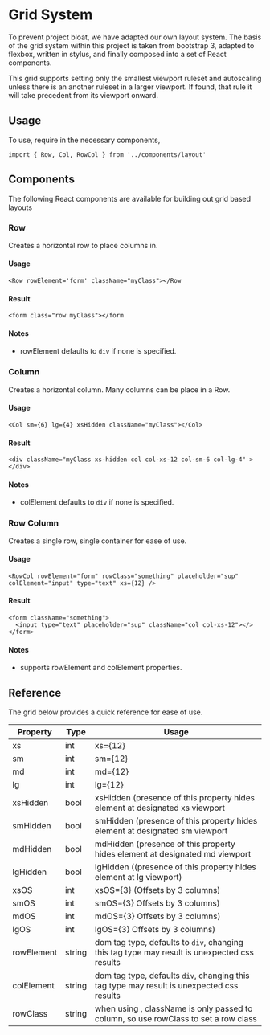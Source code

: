 # Grid System

To prevent project bloat, we have adapted our own layout system. The basis of the grid
system within this project is taken from bootstrap 3, adapted to flexbox, written in
stylus, and finally composed into a set of React components.

This grid supports setting only the smallest viewport ruleset and autoscaling unless
there is an another ruleset in a larger viewport. If found, that rule it will take
precedent from its viewport onward.

## Usage
To use, require in the necessary components,

```
import { Row, Col, RowCol } from '../components/layout'
```

## Components
The following React components are available for building out grid based layouts

### Row
Creates a horizontal row to place columns in.

#### Usage
```
<Row rowElement='form' className="myClass"></Row
```

#### Result
```
<form class="row myClass"></form
```

#### Notes
- rowElement defaults to `div` if none is specified.


### Column
Creates a horizontal column. Many columns can be place in a Row.

#### Usage
```
<Col sm={6} lg={4} xsHidden className="myClass"></Col>
```

#### Result
```
<div className="myClass xs-hidden col col-xs-12 col-sm-6 col-lg-4" ></div>
```

#### Notes

- colElement defaults to `div` if none is specified.


### Row Column
Creates a single row, single container for ease of use.

#### Usage
```
<RowCol rowElement="form" rowClass="something" placeholder="sup" colElement="input" type="text" xs={12} />
```

#### Result
```
<form className="something">
  <input type="text" placeholder="sup" className="col col-xs-12"></>
</form>
```

#### Notes
- supports rowElement and colElement properties.

## Reference
The grid below provides a quick reference for ease of use.

| Property   | Type   | Usage                                                                                        |
|------------|--------|----------------------------------------------------------------------------------------------|
| xs         | int    | xs={12}                                                                                      |
| sm         | int    | sm={12}                                                                                      |
| md         | int    | md={12}                                                                                      |
| lg         | int    | lg={12}                                                                                      |
| xsHidden   | bool   | xsHidden (presence of this property hides element at designated xs viewport                  |
| smHidden   | bool   | smHidden (presence of this property hides element at designated sm viewport                  |
| mdHidden   | bool   | mdHidden   (presence of this property hides element at designated md viewport                |
| lgHidden   | bool   | lgHidden ((presence of this property hides element at lg viewport)                           |
| xsOS       | int    | xsOS={3} (Offsets by 3 columns)                                                              |
| smOS       | int    | smOS={3} Offsets by 3 columns)                                                               |
| mdOS       | int    | mdOS={3} Offsets by 3 columns)                                                               |
| lgOS       | int    | lgOS={3} Offsets by 3 columns)                                                               |
| rowElement | string | dom tag type, defaults to `div`, changing this tag type may result is unexpected css results |
| colElement | string | dom tag type,  defaults `div`, changing this tag type may result is unexpected css results   |
| rowClass   | string | when using <RowCol>, className is only passed to column, so use rowClass to set a row class  |
